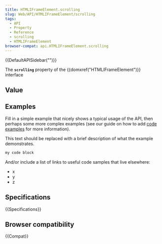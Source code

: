 ```yaml
---
title: HTMLIFrameElement.scrolling
slug: Web/API/HTMLIFrameElement/scrolling
tags:
  - API
  - Property
  - Reference
  - scrolling
  - HTMLIFrameElement
browser-compat: api.HTMLIFrameElement.scrolling
---
```

{{DefaultAPISidebar("")}}

The **`scrolling`** property of the {{domxref("HTMLIFrameElement")}} interface 

## Value



## Examples

Fill in a simple example that nicely shows a typical usage of the API, then perhaps some more complex examples (see our guide on how to add [code examples](/en-US/docs/MDN/Contribute/Structures/Code_examples) for more information).

This text should be replaced with a brief description of what the example demonstrates.

```js
my code block
```

And/or include a list of links to useful code samples that live elsewhere:

*   x
*   y
*   z

## Specifications

{{Specifications}}

## Browser compatibility

{{Compat}}


